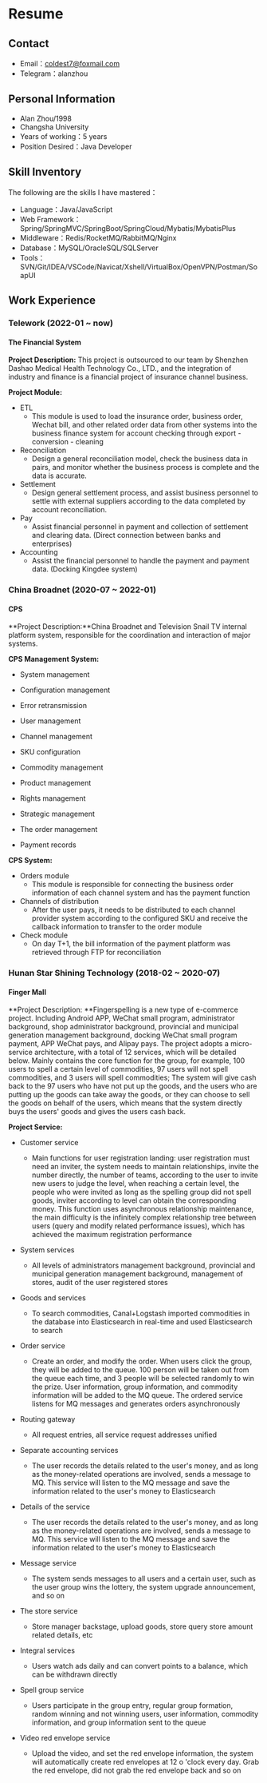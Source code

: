 # Resume

## Contact

- Email：coldest7@foxmail.com
- Telegram：alanzhou

## Personal Information
 - Alan Zhou/1998
 - Changsha University
 - Years of working：5 years
 - Position Desired：Java Developer
   
## Skill Inventory
The following are the skills I have mastered：
- Language：Java/JavaScript
- Web Framework：Spring/SpringMVC/SpringBoot/SpringCloud/Mybatis/MybatisPlus
- Middleware：Redis/RocketMQ/RabbitMQ/Nginx
- Database：MySQL/OracleSQL/SQLServer
- Tools：SVN/Git/IDEA/VSCode/Navicat/Xshell/VirtualBox/OpenVPN/Postman/SoapUI

## Work Experience

### Telework (2022-01 ~ now)

#### The Financial System

**Project Description:** This project is outsourced to our team by Shenzhen Dashao Medical Health Technology Co., LTD., and the integration of industry and finance is a financial project of insurance channel business.

**Project Module:**

- ETL
  - This module is used to load the insurance order, business order, Wechat bill, and other related order data from other systems into the business finance system for account checking through export - conversion - cleaning
- Reconciliation
  - Design a general reconciliation model, check the business data in pairs, and monitor whether the business process is complete and the data is accurate.
- Settlement
  - Design general settlement process, and assist business personnel to settle with external suppliers according to the data completed by account reconciliation.
- Pay
  - Assist financial personnel in payment and collection of settlement and clearing data. (Direct connection between banks and enterprises)
- Accounting
  - Assist the financial personnel to handle the payment and payment data. (Docking Kingdee system)

### China Broadnet (2020-07 ~ 2022-01)

#### CPS

**Project Description:**China Broadnet and Television Snail TV internal platform system, responsible for the coordination and interaction of major systems.

**CPS Management System:**

- System management

- Configuration management

- Error retransmission

- User management

- Channel management

- SKU configuration

- Commodity management

- Product management

- Rights management

- Strategic management

- The order management

- Payment records

**CPS System:**

- Orders module
  - This module is responsible for connecting the business order information of each channel system and has the payment function
- Channels of distribution
  - After the user pays, it needs to be distributed to each channel provider system according to the configured SKU and receive the callback information to transfer to the order module
- Check module
  - On day T+1, the bill information of the payment platform was retrieved through FTP for reconciliation

### Hunan Star Shining Technology (2018-02 ~ 2020-07)

#### Finger Mall

**Project Description: **Fingerspelling is a new type of e-commerce project. Including Android APP, WeChat small program, administrator background, shop administrator background, provincial and municipal generation management background, docking WeChat small program payment, APP WeChat pays, and Alipay pays. The project adopts a micro-service architecture, with a total of 12 services, which will be detailed below. Mainly contains the core function for the group, for example, 100 users to spell a certain level of commodities, 97 users will not spell commodities, and 3 users will spell commodities; The system will give cash back to the 97 users who have not put up the goods, and the users who are putting up the goods can take away the goods, or they can choose to sell the goods on behalf of the users, which means that the system directly buys the users' goods and gives the users cash back.

**Project Service:**

- Customer service
  - Main functions for user registration landing: user registration must need an inviter, the system needs to maintain relationships, invite the number directly, the number of teams, according to the user to invite new users to judge the level, when reaching a certain level, the people who were invited as long as the spelling group did not spell goods, inviter according to level can obtain the corresponding money. This function uses asynchronous relationship maintenance, the main difficulty is the infinitely complex relationship tree between users (query and modify related performance issues), which has achieved the maximum registration performance
- System services
  - All levels of administrators management background, provincial and municipal generation management background, management of stores, audit of the user registered stores
- Goods and services
  - To search commodities, Canal+Logstash imported commodities in the database into Elasticsearch in real-time and used Elasticsearch to search
- Order service
  - Create an order, and modify the order. When users click the group, they will be added to the queue. 100 person will be taken out from the queue each time, and 3 people will be selected randomly to win the prize. User information, group information, and commodity information will be added to the MQ queue. The ordered service listens for MQ messages and generates orders asynchronously
- Routing gateway
  - All request entries, all service request addresses unified
- Separate accounting services
  - The user records the details related to the user's money, and as long as the money-related operations are involved, sends a message to MQ. This service will listen to the MQ message and save the information related to the user's money to Elasticsearch
- Details of the service
  - The user records the details related to the user's money, and as long as the money-related operations are involved, sends a message to MQ. This service will listen to the MQ message and save the information related to the user's money to Elasticsearch
- Message service
  - The system sends messages to all users and a certain user, such as the user group wins the lottery, the system upgrade announcement, and so on
- The store service
  - Store manager backstage, upload goods, store query store amount related details, etc
- Integral services
  - Users watch ads daily and can convert points to a balance, which can be withdrawn directly

- Spell group service
  - Users participate in the group entry, regular group formation, random winning and not winning users, user information, commodity information, and group information sent to the queue
- Video red envelope service
  - Upload the video, and set the red envelope information, the system will automatically create red envelopes at 12 o 'clock every day. Grab the red envelope, did not grab the red envelope back and so on

